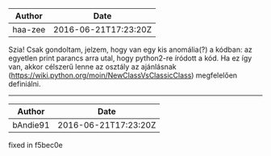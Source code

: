 Author | Date
--- | ---
haa-zee | 2016-06-21T17:23:20Z

Szia! Csak gondoltam, jelzem, hogy van egy kis anomália(?) a kódban: az egyetlen print parancs arra utal, hogy python2-re íródott a kód. Ha ez így van, akkor célszerű lenne az osztály az ajánlásnak (https://wiki.python.org/moin/NewClassVsClassicClass) megfelelően definiálni. 

---

Author | Date
--- | ---
bAndie91 | 2016-06-21T17:23:20Z

fixed in f5bec0e
